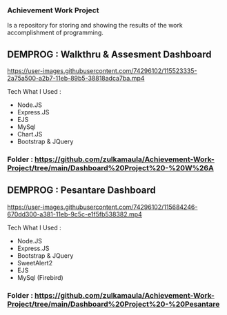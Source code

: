 ### Achievement Work Project
Is a repository for storing and showing the results of the work accomplishment of programming.

## DEMPROG : Walkthru & Assesment Dashboard
https://user-images.githubusercontent.com/74296102/115523335-2a75a500-a2b7-11eb-89b5-38818adca7ba.mp4

Tech What I Used :
- Node.JS
- Express.JS
- EJS
- MySql
- Chart.JS
- Bootstrap & JQuery

### Folder : https://github.com/zulkamaula/Achievement-Work-Project/tree/main/Dashboard%20Project%20-%20W%26A


## DEMPROG : Pesantare Dashboard
https://user-images.githubusercontent.com/74296102/115684246-670dd300-a381-11eb-9c5c-e1f5fb538382.mp4

Tech What I Used :
- Node.JS
- Express.JS
- Bootstrap & JQuery
- SweetAlert2
- EJS
- MySql (Firebird)

### Folder : https://github.com/zulkamaula/Achievement-Work-Project/tree/main/Dashboard%20Project%20-%20Pesantare
